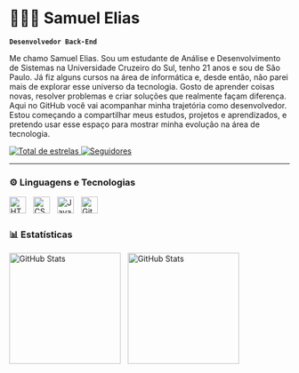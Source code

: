 # 👨🏽‍💻 Samuel Elias

**`Desenvolvedor Back-End`**

Me chamo Samuel Elias. Sou um estudante de Análise e Desenvolvimento de Sistemas na Universidade Cruzeiro do Sul, tenho 21 anos e sou de São Paulo. Já fiz alguns cursos na área de informática e, desde então, não parei mais de explorar esse universo da tecnologia.
Gosto de aprender coisas novas, resolver problemas e criar soluções que realmente façam diferença.
Aqui no GitHub você vai acompanhar minha trajetória como desenvolvedor. Estou começando a compartilhar meus estudos, projetos e aprendizados, e pretendo usar esse espaço para mostrar minha evolução na área de tecnologia.

<p>
    <a href="https://github.com/samueleliasdev?tab=repositories&sort=stargazers">
            <img
                alt="Total de estrelas"
                title="Total de estrelas GitHub"
                src="https://custom-icon-badges.demolab.com/github/stars/samueleliasdev?color=55960c&style=for-the-badge&labelColor=488207&logo=star&label=estrelas"
            />
        </a>
        <a href="https://github.com/samueleliasdev?tab=followers">
            <img
                alt="Seguidores"
                title="Me siga no GitHub"
                src="https://custom-icon-badges.demolab.com/github/followers/samueleliasdev?color=236ad3&labelColor=1155ba&style=for-the-badge&logo=github&label=Seguidores&logoColor=white"
            />
        </a>
</p>

---

### ⚙ Linguagens e Tecnologias


<img 
    align="left" 
    alt="HTML"
    title="HTML" 
    width="30px" 
    style="padding-right: 10px;" 
    src="https://cdn.jsdelivr.net/gh/devicons/devicon@latest/icons/html5/html5-original.svg" 
/>
<img 
    align="left" 
    alt="CSS" 
    title="CSS"
    width="30px" 
    style="padding-right: 10px;" 
    src="https://cdn.jsdelivr.net/gh/devicons/devicon@latest/icons/css3/css3-original.svg" 
/>
<img 
    align="left" 
    alt="JavaScript" 
    title="JavaScript"
    width="30px" 
    style="padding-right: 10px;" 
    src="https://cdn.jsdelivr.net/gh/devicons/devicon@latest/icons/javascript/javascript-original.svg" 
/>
<img 
    align="left" 
    alt="Git" 
    title="Git"
    width="30px" 
    style="padding-right: 10px;" 
    src="https://cdn.jsdelivr.net/gh/devicons/devicon@latest/icons/git/git-original.svg" 
/>

<br>
<br>



### 📊 Estatísticas
<p>
  <img 
    align="left" 
    alt="GitHub Stats" 
    height="200" 
    style="padding-right: 10px;" 
    src="https://github-readme-stats.vercel.app/api?username=samueleliasdev&show_icons=true&theme=tokyonight&include_all_commits=true&locale=pt-br" 
  />
<img 
      align="left" 
      alt="GitHub Stats" 
      height="200" 
      src="https://github-readme-stats.vercel.app/api/top-langs/?username=samueleliasdev&theme=tokyonight&layout=compact&custom_title=Tecnologias&langs_count=9" 
  />

</p>
          

